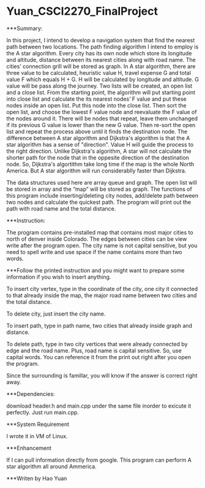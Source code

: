 # Yuan_CSCI2270_FinalProject

***Summary:

In this project, I intend to develop a navigation system that find the nearest path between two locations. The path finding algorithm I intend to employ is the A star algorithm.  Every city has its own node which store its longitude and altitude, distance between its nearest cities along with road name. The cities’ connection grill will be stored as graph. In A star algorithm, there are three value to be calculated, heuristic value H, travel expense G and total value F which equals H + G. H will be calculated by longitude and altitude. G value will be pass along the journey. Two lists will be created, an open list and a close list. From the starting point, the algorithm will put starting point into close list and calculate the its nearest nodes’ F value and put these nodes inside an open list. Put this node into the close list. Then sort the open list, and choose the lowest F value node and reevaluate the F value of the nodes around it. There will be nodes that repeat, leave them unchanged if its previous G value is lower than the new G value.  Then re-sort the open list and repeat the process above until it finds the destination node. The difference between A star algorithm and Dijkstra's algorithm is that the A star algorithm has a sense of "direction". Value H will guide the process to the right direction. Unlike Dijkstra's algorithm, A star will not calculate the shorter path for the node that in the oppesite direction of the destination node.  So, Dijkstra's algortithm take long time if the map is the whole North America. But A star algorithm will run considerablly faster than Dijkstra. 

The data structures used here are array queue and graph. The open list will be stored in array and the “map” will be stored as graph. The functions of this program include inserting/deleting city nodes, add/delete path between two nodes and calculate the quickest path. The program will print out the path with road name and the total distance. 

***Instruction:

The program contains pre-installed map that contains most major cities to north of denver inside Colorado. The edges between cities can be view write after the program open. The city name is not capital sensitive, but you need to spell write and use space if the name contains more than two words. 

***Follow the printed instruction and you might want to prepare some information if you wish to insert anything.

To insert city vertex, type in the coordinate of the city, one city it connected to that already inside the map, the major road name between two cities and the total distance. 

To delete city, just insert the city name.

To insert path, type in path name, two cities that already inside graph and distance.

To delete path, type in two city vertices that were already connected by edge and the road name. Plus, road name is capital sensitive. So, use capital words. You can reference it from the print out right after you open the program.

Since the surrounding is famillar, you will know if the answer is correct right away.

***Dependencies:

download header.h and main.cpp under the same file inorder to exicute it perfectly. Just run main.cpp.

***System Requirement 

I wrote it in VM of Linux. 

***Enhancement

If I can pull information directly from google. This program can perform A star algorithm all around Ammerica. 

***Writen by Hao Yuan

